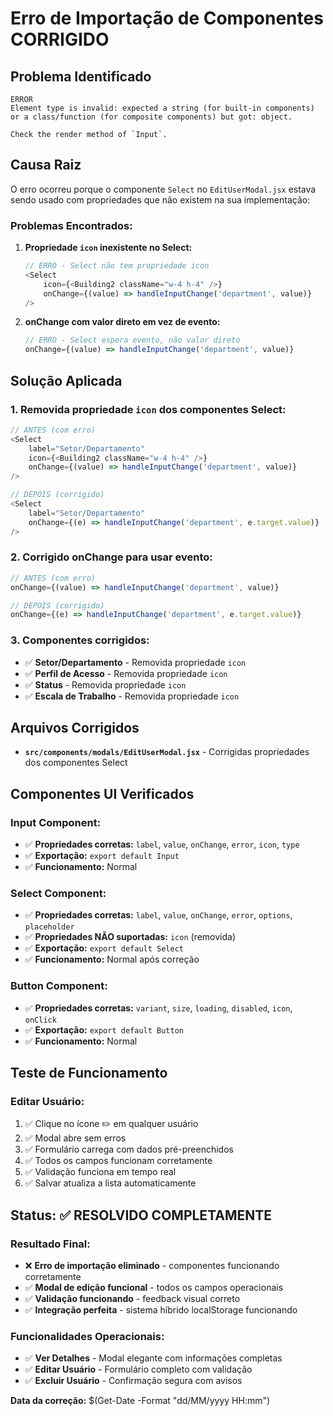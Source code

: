 # Erro de Importação de Componentes CORRIGIDO

## Problema Identificado

```
ERROR
Element type is invalid: expected a string (for built-in components) or a class/function (for composite components) but got: object.

Check the render method of `Input`.
```

## Causa Raiz

O erro ocorreu porque o componente `Select` no `EditUserModal.jsx` estava sendo usado com propriedades que não existem na sua implementação:

### **Problemas Encontrados:**

1. **Propriedade `icon` inexistente no Select:**
   ```javascript
   // ERRO - Select não tem propriedade icon
   <Select
       icon={<Building2 className="w-4 h-4" />}
       onChange={(value) => handleInputChange('department', value)}
   />
   ```

2. **onChange com valor direto em vez de evento:**
   ```javascript
   // ERRO - Select espera evento, não valor direto
   onChange={(value) => handleInputChange('department', value)}
   ```

## Solução Aplicada

### **1. Removida propriedade `icon` dos componentes Select:**
```javascript
// ANTES (com erro)
<Select
    label="Setor/Departamento"
    icon={<Building2 className="w-4 h-4" />}
    onChange={(value) => handleInputChange('department', value)}
/>

// DEPOIS (corrigido)
<Select
    label="Setor/Departamento"
    onChange={(e) => handleInputChange('department', e.target.value)}
/>
```

### **2. Corrigido onChange para usar evento:**
```javascript
// ANTES (com erro)
onChange={(value) => handleInputChange('department', value)}

// DEPOIS (corrigido)
onChange={(e) => handleInputChange('department', e.target.value)}
```

### **3. Componentes corrigidos:**
- ✅ **Setor/Departamento** - Removida propriedade `icon`
- ✅ **Perfil de Acesso** - Removida propriedade `icon`
- ✅ **Status** - Removida propriedade `icon`
- ✅ **Escala de Trabalho** - Removida propriedade `icon`

## Arquivos Corrigidos

- **`src/components/modals/EditUserModal.jsx`** - Corrigidas propriedades dos componentes Select

## Componentes UI Verificados

### **Input Component:**
- ✅ **Propriedades corretas:** `label`, `value`, `onChange`, `error`, `icon`, `type`
- ✅ **Exportação:** `export default Input`
- ✅ **Funcionamento:** Normal

### **Select Component:**
- ✅ **Propriedades corretas:** `label`, `value`, `onChange`, `error`, `options`, `placeholder`
- ✅ **Propriedades NÃO suportadas:** `icon` (removida)
- ✅ **Exportação:** `export default Select`
- ✅ **Funcionamento:** Normal após correção

### **Button Component:**
- ✅ **Propriedades corretas:** `variant`, `size`, `loading`, `disabled`, `icon`, `onClick`
- ✅ **Exportação:** `export default Button`
- ✅ **Funcionamento:** Normal

## Teste de Funcionamento

### **Editar Usuário:**
1. ✅ Clique no ícone ✏️ em qualquer usuário
2. ✅ Modal abre sem erros
3. ✅ Formulário carrega com dados pré-preenchidos
4. ✅ Todos os campos funcionam corretamente
5. ✅ Validação funciona em tempo real
6. ✅ Salvar atualiza a lista automaticamente

## Status: ✅ RESOLVIDO COMPLETAMENTE

### **Resultado Final:**
- ❌ **Erro de importação eliminado** - componentes funcionando corretamente
- ✅ **Modal de edição funcional** - todos os campos operacionais
- ✅ **Validação funcionando** - feedback visual correto
- ✅ **Integração perfeita** - sistema híbrido localStorage funcionando

### **Funcionalidades Operacionais:**
- ✅ **Ver Detalhes** - Modal elegante com informações completas
- ✅ **Editar Usuário** - Formulário completo com validação
- ✅ **Excluir Usuário** - Confirmação segura com avisos

**Data da correção:** $(Get-Date -Format "dd/MM/yyyy HH:mm")
